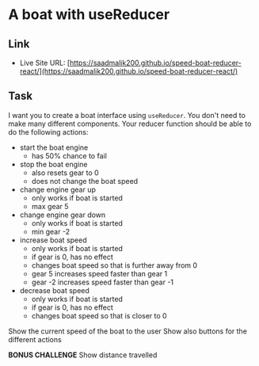 # A boat with useReducer

## Link

- Live Site URL: [https://saadmalik200.github.io/speed-boat-reducer-react/](https://saadmalik200.github.io/speed-boat-reducer-react/)

## Task

I want you to create a boat interface using `useReducer`.
You don't need to make many different components.
Your reducer function should be able to do the following actions:

- start the boat engine
  - has 50% chance to fail
- stop the boat engine
  - also resets gear to 0
  - does not change the boat speed
- change engine gear up
  - only works if boat is started
  - max gear 5
- change engine gear down
  - only works if boat is started
  - min gear -2
- increase boat speed
  - only works if boat is started
  - if gear is 0, has no effect
  - changes boat speed so that is further away from 0
  - gear 5 increases speed faster than gear 1
  - gear -2 increases speed faster than gear -1
- decrease boat speed
  - only works if boat is started
  - if gear is 0, has no effect
  - changes boat speed so that is closer to 0

Show the current speed of the boat to the user
Show also buttons for the different actions

**BONUS CHALLENGE** Show distance travelled

